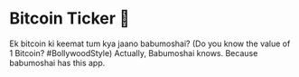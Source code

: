 
# Bitcoin Ticker 🤑

Ek bitcoin ki keemat tum kya jaano babumoshai?
(Do you know the value of 1 Bitcoin? #BollywoodStyle)
Actually, Babumoshai knows. Because babumoshai has this app.
